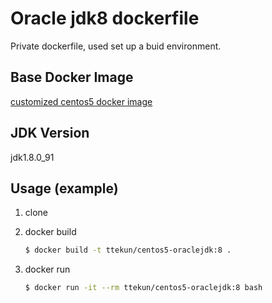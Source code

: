 # Oracle jdk8 dockerfile

Private dockerfile, used set up a buid environment.

## Base Docker Image

[customized centos5 docker image](https://hub.docker.com/r/ttekun/centos/)

## JDK Version

jdk1.8.0_91

## Usage (example)

1. clone
2. docker build

    ``` bash
    $ docker build -t ttekun/centos5-oraclejdk:8 .
    ```

3. docker run

    ``` bash
    $ docker run -it --rm ttekun/centos5-oraclejdk:8 bash
    ```
